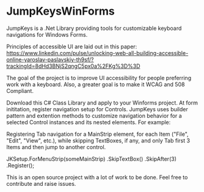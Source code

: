 # JumpKeysWinForms
JumpKeys is a .Net Library providing tools for customizable keyboard navigations for Windows Forms.

Principles of accessible UI are laid out in this paper: https://www.linkedin.com/pulse/unlocking-web-all-building-accessible-online-yaroslav-paslavskiy-th9sf/?trackingId=8dHd3BNjS2qngC5px0a%2FKg%3D%3D

The goal of the project is to improve UI accessibility for people preferring work with a keyboard. Also, a greater goal is to make it WCAG and 508 Compliant.

Download this C# Class Library and apply to your Winforms project.
At form inititation, register navigation setup for Controls.
JumpKeys uses builder pattern and extention methods to customize navigation behavior for a selected Control instances and its nested elements.
For example:

Registering Tab navigation for a MainStrip element, for each Item ("File", "Edit", "View", etc.), while skipping TextBoxes, if any, and only Tab first 3 Items and then jump to another control.

JKSetup.ForMenuStrip(someMainStrip)
.SkipTextBox()
.SkipAfter(3)
.Register();

This is an open source project with a lot of work to be done. 
Feel free to contribute and raise issues.




